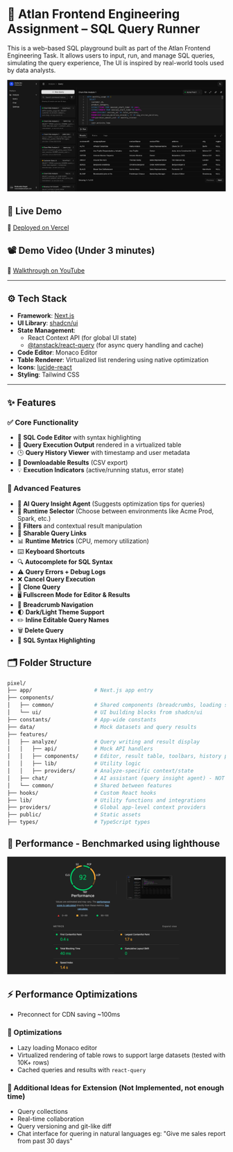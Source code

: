 # 🧠 Atlan Frontend Engineering Assignment – SQL Query Runner

This is a web-based SQL playground built as part of the Atlan Frontend Engineering Task. It allows users to input, run, and manage SQL queries, simulating the query experience, The UI is inspired by real-world tools used by data analysts.

![Alt Text](demo-screen-1.png)

## 🚀 Live Demo

🔗 [Deployed on Vercel](https://atlan-challenge-demo.vercel.app/analyze/query)

## 📽️ Demo Video (Under 3 minutes)

🎥 [Walkthrough on YouTube](https://your-demo-video-link)

---

## ⚙️ Tech Stack

- **Framework**: [Next.js](https://nextjs.org/)
- **UI Library**: [shadcn/ui](https://ui.shadcn.dev/)
- **State Management**:
  - React Context API (for global UI state)
  - [@tanstack/react-query](https://tanstack.com/query/latest) (for async query handling and cache)
- **Code Editor**: Monaco Editor
- **Table Renderer**: Virtualized list rendering using native optimization
- **Icons**: [lucide-react](https://lucide.dev/)
- **Styling**: Tailwind CSS

---

## ✨ Features

### ✅ Core Functionality

- 📄 **SQL Code Editor** with syntax highlighting
- 🧾 **Query Execution Output** rendered in a virtualized table
- 🕒 **Query History Viewer** with timestamp and user metadata
- 💾 **Downloadable Results** (CSV export)
- 💡 **Execution Indicators** (active/running status, error state)

### 💎 Advanced Features

- 🧠 **AI Query Insight Agent** (Suggests optimization tips for queries)
- 🎯 **Runtime Selector** (Choose between environments like Acme Prod, Spark, etc.)
- 🧹 **Filters** and contextual result manipulation
- 🔗 **Sharable Query Links**
- 📊 **Runtime Metrics** (CPU, memory utilization)
- ⌨️ **Keyboard Shortcuts**
- 🔍 **Autocomplete for SQL Syntax**
- ⚠️ **Query Errors + Debug Logs**
- ❌ **Cancel Query Execution**
- 🔁 **Clone Query**
- 🖥️ **Fullscreen Mode for Editor & Results**
- 🧭 **Breadcrumb Navigation**
- 🌓 **Dark/Light Theme Support**
- ✏️ **Inline Editable Query Names**
- 🗑️ **Delete Query**
- 🎨 **SQL Syntax Highlighting**

## 🗂️ Folder Structure

```bash
pixel/
├── app/                    # Next.js app entry
├── components/
│   ├── common/             # Shared components (breadcrumbs, loading skeletons, status indicators)
│   └── ui/                 # UI building blocks from shadcn/ui
├── constants/              # App-wide constants
├── data/                   # Mock datasets and query results
├── features/
│   ├── analyze/            # Query writing and result display
│   │   ├── api/            # Mock API handlers
│   │   ├── components/     # Editor, result table, toolbars, history panel
│   │   ├── lib/            # Utility logic
│   │   ├── providers/      # Analyze-specific context/state
│   ├── chat/               # AI assistant (query insight agent) - NOT IMPLEMENTED
│   └── common/             # Shared between features
├── hooks/                  # Custom React hooks
├── lib/                    # Utility functions and integrations
├── providers/              # Global app-level context providers
├── public/                 # Static assets
├── types/                  # TypeScript types
```

## 🧪 Performance - Benchmarked using lighthouse
![Alt text](lighthouse.png)

## ⚡ Performance Optimizations
- Preconnect for CDN saving ~100ms

### 🔄 Optimizations
- Lazy loading Monaco editor
- Virtualized rendering of table rows to support large datasets (tested with 10K+ rows)
- Cached queries and results with `react-query`

### 🧠 Additional Ideas for Extension (Not Implemented, not enough time)
- Query collections
- Real-time collaboration
- Query versioning and git-like diff
- Chat interface for quering in natural languages eg: "Give me sales report from past 30 days"